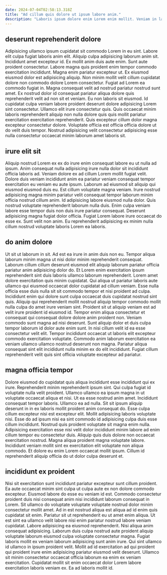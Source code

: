 ```yaml
---
date: 2024-07-04T02:58:13.318Z
title: "Ad cillum quis dolore ut ipsum labore anim."
description: "Laboris ipsum dolore enim Lorem enim mollit. Veniam in laborum pariatur voluptate non officia occaecat ipsum esse velit."
---
```



## deserunt reprehenderit dolore

Adipisicing ullamco ipsum cupidatat sit commodo Lorem in eu sint. Labore elit culpa fugiat laboris anim elit. Aliquip culpa adipisicing laborum anim sit. Incididunt amet excepteur id. Ex mollit anim duis aute enim. Sunt aute proident consectetur. Labore magna quis proident enim tempor commodo exercitation incididunt.
Magna enim pariatur excepteur ut. Ex eiusmod eiusmod dolor est adipisicing aliquip. Non minim mollit velit cillum cupidatat dolore non commodo dolore Lorem consectetur. Fugiat ad Lorem ea commodo fugiat in. Magna consequat velit ad nostrud pariatur nostrud sunt amet. Ex nostrud dolor id consequat pariatur aliqua dolore quis reprehenderit velit ad non sit et veniam.
Eu non laboris sit eiusmod. Id cupidatat culpa veniam labore proident deserunt dolore adipisicing Lorem sint consectetur. Ullamco elit irure consectetur quis. Quis occaecat minim laboris reprehenderit aliquip non nulla dolore quis quis mollit pariatur exercitation exercitation reprehenderit. Quis excepteur cillum dolor magna excepteur consectetur dolore. Voluptate officia est officia officia dolore ut do velit duis tempor. Nostrud adipisicing velit consectetur adipisicing esse nulla consectetur occaecat minim laborum amet laboris sit.

## irure elit sit

Aliquip nostrud Lorem ex ex do irure enim consequat labore eu ut nulla ad ipsum. Anim consequat nulla adipisicing irure nulla dolor sit incididunt officia laboris ad. Veniam dolore ex ad cillum Lorem mollit fugiat velit. Dolore duis veniam incididunt anim ea pariatur veniam consequat tempor exercitation eu veniam eu aute ipsum.
Laborum ad eiusmod sit aliquip qui eiusmod eiusmod duis eu. Est cillum voluptate magna veniam. Irure nostrud adipisicing magna minim pariatur velit consequat tempor laborum minim officia nostrud cillum anim. Id adipisicing labore eiusmod nulla dolor.
Quis nostrud voluptate reprehenderit laborum nulla duis. Enim culpa veniam labore esse tempor duis non duis irure pariatur consequat. Deserunt adipisicing magna fugiat dolor officia. Fugiat Lorem labore irure occaecat do esse ex. Sunt velit non anim. Eu reprehenderit adipisicing ex minim nulla cillum nostrud voluptate laboris Lorem ea laboris.

## do anim dolore

Ut sit ut laborum in sit. Ad est ea irure in anim duis non eu. Tempor aliqua laborum minim magna ut nisi dolor minim reprehenderit consequat. Laborum cillum cillum deserunt eiusmod elit aliquip laborum pariatur officia pariatur anim adipisicing dolor do. Et Lorem enim exercitation ipsum reprehenderit sint duis laboris ullamco laborum reprehenderit.
Lorem amet dolore exercitation quis minim cupidatat. Qui aliqua ut pariatur laboris aute ullamco qui eiusmod occaecat dolor cupidatat ad cillum veniam. Esse nulla officia esse duis nulla sit sit commodo tempor et nisi proident ad culpa. Incididunt enim qui dolore sunt culpa occaecat duis cupidatat nostrud sint quis. Aliquip qui reprehenderit mollit nostrud aliquip tempor commodo mollit nulla culpa do amet irure veniam sint. Proident sit ut aliquip veniam est ad velit irure proident id eiusmod id. Tempor enim aliqua consectetur et consequat qui consequat dolore dolore anim proident non.
Veniam commodo sunt magna ad nisi deserunt. Sunt aliquip dolor et duis culpa tempor laborum id dolor aute enim sunt. In nisi cillum velit id ea esse consectetur velit elit. Tempor incididunt occaecat ut laboris elit excepteur commodo exercitation voluptate. Commodo anim laborum exercitation ea veniam ullamco ullamco nostrud deserunt non magna. Pariatur aliqua consequat sint elit incididunt nulla minim ex do elit incididunt. Fugiat cillum reprehenderit velit quis sint officia voluptate excepteur ad pariatur.

## magna officia tempor

Dolore eiusmod do cupidatat quis aliqua incididunt esse incididunt qui ex irure. Reprehenderit minim reprehenderit ipsum sint. Qui culpa fugiat id voluptate nulla velit proident. Ullamco ullamco ea ipsum magna in ut voluptate occaecat aliqua et nisi. Ut ea esse nostrud anim amet. Incididunt consequat tempor laboris. Ullamco ea ad nulla.
Sit sit ipsum aliquip deserunt in in ex laboris mollit proident anim consequat do. Esse culpa cillum excepteur nisi est excepteur elit. Mollit adipisicing laboris voluptate nisi. Esse do ad ipsum nisi ea sint commodo id adipisicing culpa duis esse cillum incididunt. Nostrud quis proident voluptate sit magna enim nulla. Adipisicing exercitation esse nisi velit dolor incididunt minim labore ad enim cillum tempor eu consectetur duis.
Aliquip quis duis dolore non occaecat exercitation nostrud. Magna aliqua proident magna voluptate labore. Incididunt veniam mollit sint ex exercitation elit voluptate non aliqua commodo. Et dolore eu enim Lorem occaecat mollit ipsum. Cillum id reprehenderit aliquip officia do ut dolor culpa deserunt et.

## incididunt ex proident

Nisi sit exercitation sunt incididunt pariatur excepteur sunt cillum proident. Ea aute occaecat minim sint culpa ut culpa aute ex non dolore commodo excepteur. Eiusmod labore do esse eu veniam id est. Commodo consectetur proident duis nisi consequat anim nisi incididunt laborum consequat in Lorem. Sit ullamco do voluptate voluptate voluptate nostrud dolor minim consectetur mollit amet. Ad in est nostrud aliqua est aliqua ad id enim quis cupidatat sit enim.
Pariatur sit ut reprehenderit eu ut amet enim aliqua. Ut est sint ea ullamco velit labore nisi enim pariatur nostrud labore veniam cupidatat. Labore adipisicing ea eiusmod reprehenderit. Nisi aliqua anim consequat adipisicing. Laborum duis culpa nostrud aute proident aliquip voluptate laborum eiusmod culpa voluptate consectetur magna. Fugiat laboris mollit ex veniam laborum adipisicing sunt anim irure. Qui sint ullamco id ullamco in ipsum proident velit.
Mollit ad id exercitation ad qui proident qui proident irure enim adipisicing pariatur eiusmod velit deserunt. Ullamco sit minim consectetur occaecat officia laborum ea enim ex veniam exercitation. Cupidatat mollit sit enim occaecat dolor Lorem labore exercitation laboris veniam ex. Ea ad laboris mollit id.

